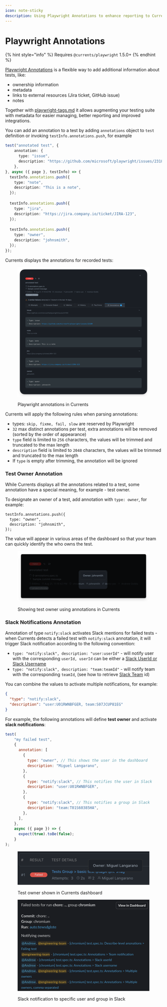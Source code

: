 ```yaml
---
icon: note-sticky
description: Using Playwright Annotations to enhance reporting to Currents dashboard
---
```


# Playwright Annotations

{% hint style="info" %}
Requires `@currents/playwright` 1.5.0+
{% endhint %}

[Playwright Annotations](https://playwright.dev/docs/test-annotations) is a flexible way to add additional information about tests, like:

* ownership information
* metadata
* links to external resources (Jira ticket, GitHub issue)
* notes

Together with [playwright-tags.md](playwright-tags.md "mention") it allows augmenting your testing suite with metadata for easier managing, better reporting and improved integrations.&#x20;

You can add an annotation to a test by adding `annotations` object to `test` definition or invoking `testInfo.annotations.push`, for example

```typescript
test("annotated test", {
    annotation: {
      type: "issue",
      description: "https://github.com/microsoft/playwright/issues/23180",
    },
}, async ({ page }, testInfo) => {
  testInfo.annotations.push({
    type: "note",
    description: "This is a note",
  });

  testInfo.annotations.push({
    type: "jira",
    description: "https://jira.company.io/ticket/JIRA-123",
  });

  testInfo.annotations.push({
    type: "owner",
    description: "johnsmith",
  });
});
```

Currents displays the annotations for recorded tests:

<figure><img src="../.gitbook/assets/currents-2024-08-21-23.22.12@2x.png" alt=""><figcaption><p>Playwright annotations in Currents</p></figcaption></figure>

Currents will apply the following rules when parsing annotations:

* types: `skip, fixme, fail, slow` are reserved by Playwright
* `32` max distinct annotations per test, extra annotations will be removed (sorted by the order of appearance)
* `type` field is limited to `256` characters, the values will be trimmed and truncated to the max length
* `description` field is limited to `2048` characters, the values will be trimmed and truncated to the max length
* If `type` is empty after trimming, the annotation will be ignored

### Test Owner Annotation

While Currents displays all the annotations related to a test, some annotation have a special meaning, for example - test owner.

To designate an owner of a test, add annotation with `type: owner`, for example:

```
testInfo.annotations.push({
  type: "owner",
  description: "johnsmith",
});
```

The value will appear in various areas of the dashboard so that your team can quickly identify the who owns the test.

<figure><img src="../.gitbook/assets/currents-2024-08-21-23.43.00@2x (1).png" alt=""><figcaption><p>Showing test owner using annotations in Currents </p></figcaption></figure>

### Slack Notifications Annotation

Annotation of type `notify:slack` activates Slack mentions for failed tests - when Currents detects a failed test with `notify:slack` annotation, it will trigger Slack notification according to the following convention:

* `type: "notify:slack", description: "user:userId"` - will notify user with the corresponding `userId, userId` can be either a [Slack UserId or Slack Username](https://stackoverflow.com/questions/40940327/what-is-the-simplest-way-to-find-a-slack-team-id-and-a-channel-id)
* `type: "notify:slack", description: "team:teamId"` - will notify team with the corresponding `teamId`, (see  how to retrieve [Slack Team](https://stackoverflow.com/questions/40940327/what-is-the-simplest-way-to-find-a-slack-team-id-and-a-channel-id) id)

You can combine the values to activate multiple notifications, for example:

```json
{
  "type": "notify:slack",
  "description": "user:U01RWNBFGER, team:S07JCUP81EG"
}
```

For example, the following annotations will define **test owner** and activate **slack notifications**:

```javascript
test(
    "my failed test",
    {
      annotation: [
        {
          type: "owner", // This shows the user in the dashboard
          description: "Miguel Langarano",
        },
        {
          type: "notify:slack", // This notifies the user in Slack
          description: "user:U01RWNBFGER",
        },
        {
          type: "notify:slack", // This notifies a group in Slack
          description: "team:T01S60385HA",
        },
      ],
    },
    async ({ page }) => {
      expect(true).toBe(false);
    }
);

```

<figure><img src="../.gitbook/assets/image (3).png" alt=""><figcaption><p>Test owner shown in Currents dashboard</p></figcaption></figure>

<figure><img src="../.gitbook/assets/image (4).png" alt=""><figcaption><p>Slack notification to specific user and group in Slack</p></figcaption></figure>
